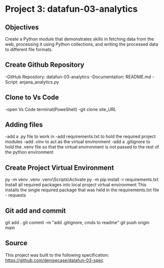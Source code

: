 # Project 3: datafun-03-analytics

## Objectives

Create a Python module that demonstrates skills in fetching data from the web, processing it using Python collections, and writing the processed data to different file formats.

## Create Github Repository

-GitHub Repository: datafun-03-analytics
-Documentation: README.md
-Script: anjana_analytics.py


## Clone to Vs Code

-open Vs Code terminal(PoweShell)
-git clone site_URL

## Adding files
 -add a .py file to work in 
 -add requirements.txt to hold the required project modules
 -add .vinv to act as the virtual environment
 -add a .gitignore to hold the .venv file so that the virtual environment is not passed to the rest of the python environment

## Create Project Virtual Environment
py -m venv .venv
.venv\Scripts\Activate
py -m pip install -r requirements.txt
Install all required packages into local project virtual environment
This installs the single required package that was held in the requirements.txt file - requests


## Git add and commit

git add .
git commit -m "add .gitignore, cmds to readme"
git push origin main

## Source
This project was built to the following specification: 
https://github.com/denisecase/datafun-03-spec




